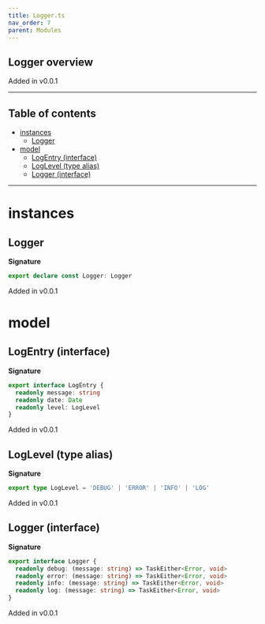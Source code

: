 ```yaml
---
title: Logger.ts
nav_order: 7
parent: Modules
---
```


## Logger overview

Added in v0.0.1

---

<h2 class="text-delta">Table of contents</h2>

- [instances](#instances)
  - [Logger](#logger)
- [model](#model)
  - [LogEntry (interface)](#logentry-interface)
  - [LogLevel (type alias)](#loglevel-type-alias)
  - [Logger (interface)](#logger-interface)

---

# instances

## Logger

**Signature**

```ts
export declare const Logger: Logger
```

Added in v0.0.1

# model

## LogEntry (interface)

**Signature**

```ts
export interface LogEntry {
  readonly message: string
  readonly date: Date
  readonly level: LogLevel
}
```

Added in v0.0.1

## LogLevel (type alias)

**Signature**

```ts
export type LogLevel = 'DEBUG' | 'ERROR' | 'INFO' | 'LOG'
```

Added in v0.0.1

## Logger (interface)

**Signature**

```ts
export interface Logger {
  readonly debug: (message: string) => TaskEither<Error, void>
  readonly error: (message: string) => TaskEither<Error, void>
  readonly info: (message: string) => TaskEither<Error, void>
  readonly log: (message: string) => TaskEither<Error, void>
}
```

Added in v0.0.1
